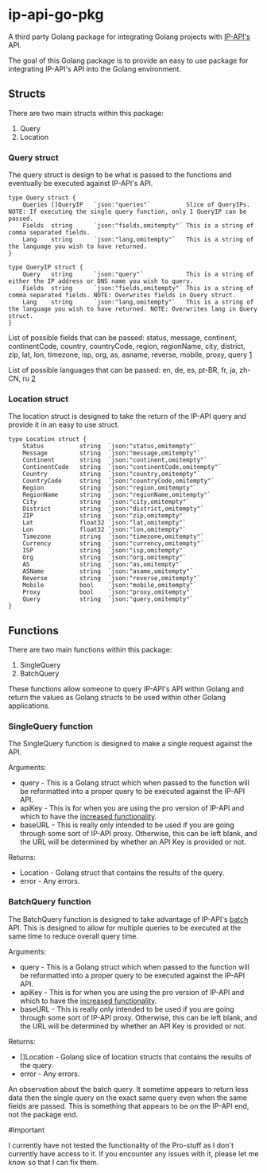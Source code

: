 # ip-api-go-pkg

A third party Golang package for integrating Golang projects with [IP-API's](http://ip-api.com/) API.

The goal of this Golang package is to provide an easy to use package for integrating IP-API's API into the Golang environment.

## Structs

There are two main structs within this package:

1. Query
2. Location

### Query struct

The query struct is design to be what is passed to the functions and eventually be executed against IP-API's API.

```
type Query struct {
	Queries	[]QueryIP   `json:"queries"`          Slice of QueryIPs. NOTE: If executing the single query function, only 1 QueryIP can be passed.
	Fields 	string      `json:"fields,omitempty"` This is a string of comma separated fields.
	Lang	string      `json:"lang,omitempty"`   This is a string of the language you wish to have returned.
}

type QueryIP struct {
	Query 	string      `json:"query"`            This is a string of either the IP address or DNS name you wish to query.
	Fields	string      `json:"fields,omitempty"` This is a string of comma separated fields. NOTE: Overwrites fields in Query struct.
	Lang    string      `json:"lang,omitempty"`   This is a string of the language you wish to have returned. NOTE: Overwrites lang in Query struct.
}
```

List of possible fields that can be passed: status, message, continent, continentCode, country, countryCode, region, regionName, city, district, zip, lat, lon, timezone, isp, org, as, asname, reverse, mobile, proxy, query [1](http://ip-api.com/docs/api:json)

List of possible languages that can be passed: en, de, es, pt-BR, fr, ja, zh-CN, ru [2](http://ip-api.com/docs/api:json)

### Location struct

The location struct is designed to take the return of the IP-API query and provide it in an easy to use struct.

```
type Location struct {
	Status 	        string	`json:"status,omitempty"`
	Message	        string	`json:"message,omitempty"`
	Continent       string	`json:"continent,omitempty"`
	ContinentCode   string	`json:"continentCode,omitempty"`
	Country	        string	`json:"country,omitempty"`
	CountryCode     string	`json:"countryCode,omitempty"`
	Region	        string	`json:"region,omitempty"`
	RegionName      string	`json:"regionName,omitempty"`
	City            string	`json:"city,omitempty"`
	District        string	`json:"district,omitempty"`
	ZIP             string	`json:"zip,omitempty"`
	Lat             float32	`json:"lat,omitempty"`
	Lon             float32	`json:"lon,omitempty"`
	Timezone        string	`json:"timezone,omitempty"`
	Currency        string	`json:"currency,omitempty"`
	ISP             string	`json:"isp,omitempty"`
	Org             string	`json:"org,omitempty"`
	AS              string	`json:"as,omitempty"`
	ASName          string	`json:"asame,omitempty"`
	Reverse         string	`json:"reverse,omitempty"`
	Mobile          bool	`json:"mobile,omitempty"`
	Proxy           bool	`json:"proxy,omitempty"`
	Query           string	`json:"query,omitempty"`
}
```

## Functions

There are two main functions within this package:

1. SingleQuery
2. BatchQuery

These functions allow someone to query IP-API's API within Golang and return the values as Golang structs to be used within other Golang applications.

### SingleQuery function

The SingleQuery function is designed to make a single request against the API.

Arguments:
- query - This is a Golang struct which when passed to the function will be reformatted into a proper query to be executed against the IP-API API.
- apiKey - This is for when you are using the pro version of IP-API and which to have the [increased functionality](https://members.ip-api.com/).
- baseURL - This is really only intended to be used if you are going through some sort of IP-API proxy. Otherwise, this can be left blank, and the URL will be determined by whether an API Key is provided or not.

Returns:
- Location - Golang struct that contains the results of the query.
- error - Any errors.

### BatchQuery function

The BatchQuery function is designed to take advantage of IP-API's [batch](http://ip-api.com/docs/api:batch) API. This is designed to allow for multiple queries to be executed at the same time to reduce overall query time.

Arguments:
- query - This is a Golang struct which when passed to the function will be reformatted into a proper query to be executed against the IP-API API.
- apiKey - This is for when you are using the pro version of IP-API and which to have the [increased functionality](https://members.ip-api.com/).
- baseURL - This is really only intended to be used if you are going through some sort of IP-API proxy. Otherwise, this can be left blank, and the URL will be determined by whether an API Key is provided or not.

Returns:
- []Location - Golang slice of location structs that contains the results of the query.
- error - Any errors.

An observation about the batch query. It sometime appears to return less data then the single query on the exact same query even when the same fields are passed. This is something that appears to be on the IP-API end, not the package end.

#Important

I currently have not tested the functionality of the Pro-stuff as I don't currently have access to it. If you encounter any issues with it, please let me know so that I can fix them.